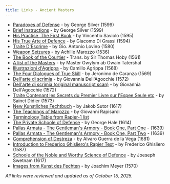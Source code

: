 ```yaml
---
title: Links - Ancient Masters
---
```


* [Paradoxes of Defense](https://www.pbm.com/~lindahl/paradoxes.html) - by George Silver (1599)
* [Brief Instructions](https://www.pbm.com/~lindahl/brief.html) - by George Silver (1599)
* [His Practise, The First Book](https://quod.lib.umich.edu/e/eebo2/A11537.0001.001?rgn=main;view=fulltext) - by Vincentio Saviolo (1595) <!-- Old link (http://www.cs.unc.edu/~hudson/saviolo/) -->
* [His True Arte of Defence](https://quod.lib.umich.edu/e/eebo/A02044.0001.001?rgn=main;view=fulltext) - by Giacomo Di Grassi (1594)<!-- Old link (http://www.cs.unc.edu/~hudson/digrassi/) -->
* [Traite D'Escrime](http://jan.ucc.nau.edu/~wew/fencing/lovino.html) - by Gio. Antonio Lovino (1580)
* [Weapon Seizures](http://jan.ucc.nau.edu/~wew/fencing/seizures.html) - by Achille Marozzo (1536)
* [The Book of the Courtier](https://darkwing.uoregon.edu/~rbear/courtier/courtier.html) - Trans. by Sir Thomas Hoby (1561)
* [A list of the Masters](https://jan.ucc.nau.edu/~wew/fencing/masters.html) - by Master Gwylym ab Owain Tatershal
* [Illustrazioni d'Agrippa](https://jan.ucc.nau.edu/~wew/fencing/agrippa/agrippa_illus.html) - by Camillo Agrippa (1568)
* [The Four Dialogues of True Skill](https://jan.ucc.nau.edu/~wew/fencing/caranza.html) - by Jeronimo de Caranza (1569)
* [Dell'arte di scrimia](https://wiktenauer.com/wiki/Giovanni_dall%27Agocchie) - by Giovannia Dell'Agocchie (1572)
* [Dell'arte di scrimia (original manuscript scan)](https://viewer.onb.ac.at/10B42FCA/) - by Giovannia Dell'Agocchie (1572)
* [Traite Contenant les Secrets du Premier Livre sur l'Espee Seule etc](https://jan.ucc.nau.edu/~wew/fencing/didier.htm) - by Sainct Didier (1573)
* [New Kunstliches Fechtbuch](http://resolver.sub.uni-goettingen.de/purl?PPN57501170X) - by Jakob Sutor (1617) <!-- Old link (http://fs.spinfo.uni-koeln.de/~dieke/Sutor/) -->
* [The Teachings of Marozzo](https://jan.ucc.nau.edu/~wew/other/gr/) - by Giovanni Rapisardi
* [Terminology Table from Rapier-1 list](https://www.hema101.com/post/rapier-101-part-1-terms-and-basic-theory) <!-- Old link (http://www.sonic.net/~willena/TermChart3_02.html) -->
* [The Private Schoole of Defense](http://www.thehaca.com/Manuals/FullPSoDtext.htm) - by George Hale (1614)
* [Pallas Armata - The Gentleman's Armory - Book One, Part One](https://www.thearma.org/Manuals/pallas.htm) - (1639)
* [Pallas Armata - The Gentleman's Armory - Book One, Part Two](https://www.thearma.org/Manuals/pallas2.htm) - (1639)
* [Comprehension of Destreza](https://www.thearma.org/Manuals/destreza.htm) - by Alvaro Guerra de la Vega (1681)
* [Introduction to Frederico Ghisliero's Rapier Text](http://www.thehaca.com/essays/Regole.htm) - by Frederico Ghisliero (1587)
* [Schoole of the Noble and Worthy Science of Defence](https://quod.lib.umich.edu/e/eebo2/A13248.0001.001?rgn=main;view=fulltext#backDLPS5) - by Joeseph Swetnam (1617) <!-- Old link (http://www.thehaca.com/swetnam.htm) -->
* [Images from Kunst des Fechten](http://www.thehaca.com/pdf/JoachimMeyer.htm) - by Joachim Meyer (1570)

*All links were reviewed and updated as of October 15, 2025.*